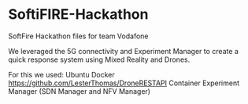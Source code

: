 # SoftiFIRE-Hackathon
SoftFire Hackathon files for team Vodafone

We leveraged the 5G connectivity and Experiment Manager to create a quick response system using Mixed Reality and Drones.

For this we used:
  Ubuntu
  Docker
  https://github.com/LesterThomas/DroneRESTAPI Container
  Experiment Manager (SDN Manager and NFV Manager)
  
  
